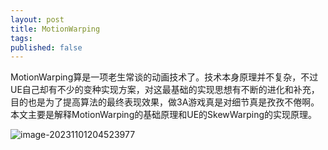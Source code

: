 ```yaml
---
layout: post
title: MotionWarping
tags:
published: false
---
```


MotionWarping算是一项老生常谈的动画技术了。技术本身原理并不复杂，不过UE自己却有不少的变种实现方案，对这最基础的实现思想有不断的进化和补充，目的也是为了提高算法的最终表现效果，做3A游戏真是对细节真是孜孜不倦啊。本文主要是解释MotionWarping的基础原理和UE的SkewWarping的实现原理。



![image-20231101204523977](C:\Github\assets\postasset\2023-09-13-MotionWarping\image-20231101204523977.png)